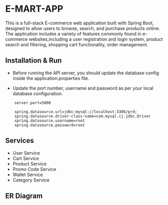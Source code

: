 # E-MART-APP

This is a full-stack E-commerce web application built with Spring Boot, designed to allow users to browse, search, and purchase products online.
The application includes a variety of features commonly found in e-commerce websites,including a user registration and login system, product search and filtering, shopping cart functionality, order management.

## Installation & Run

* Before running the API server, you should update the database config inside the application.properties file.

* Update the port number, username and password as per your local database configuration.

```
    server.port=5000

    spring.datasource.url=jdbc:mysql://localhost:3306/prd;
    spring.datasource.driver-class-name=com.mysql.cj.jdbc.Driver
    spring.datasource.username=root
    spring.datasource.password=root
```

## Services

- User Service
- Cart Service
- Product Service
- Promo Code Service
- Wallet Service
- Category Service

## ER Diagram
